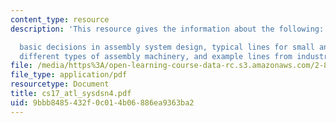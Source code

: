 ```yaml
---
content_type: resource
description: 'This resource gives the information about the following:

  basic decisions in assembly system design, typical lines for small and large products,
  different types of assembly machinery, and example lines from industry.'
file: /media/https%3A/open-learning-course-data-rc.s3.amazonaws.com/2-875-mechanical-assembly-and-its-role-in-product-development-fall-2004/9bbb8485432f0c014b06886ea9363ba2_cs17_atl_sysdsn4.pdf
file_type: application/pdf
resourcetype: Document
title: cs17_atl_sysdsn4.pdf
uid: 9bbb8485-432f-0c01-4b06-886ea9363ba2
---
```


